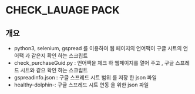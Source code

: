 # CHECK_LAUAGE PACK

## 개요
- python3, selenium, gspread 를 이용하여 웹 페이지의 언어팩이 구글 시트의 언어팩 과 같은지 확인 하는 스크립트 
- check_purchaseGuid.py : 언어팩을 체크 하 웹페이지를 열어 주고 , 구글 스프레드 시트와 같으 확인 하는 스크립트 
- gspreadinfo.json : 구글 스프레드 시트 범위 를 저장 한 json 파일 
- healthy-dolphin-: 구글 스프레드 시트 연동 을 위한 json 파일 

